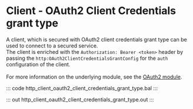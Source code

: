 # Client - OAuth2 Client Credentials grant type

A client, which is secured with OAuth2 client credentials grant type
can be used to connect to a secured service.<br/>
The client is enriched with the `Authorization: Bearer <token>` header by
passing the `http:OAuth2ClientCredentialsGrantConfig` for the `auth`
configuration of the client.<br/><br/>
For more information on the underlying module,
see the [OAuth2 module](https://lib.ballerina.io/ballerina/oauth2/latest/).

::: code http_client_oauth2_client_credentials_grant_type.bal :::

::: out http_client_oauth2_client_credentials_grant_type.out :::